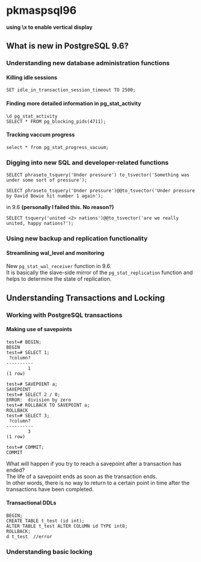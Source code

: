 # pkmaspsql96
__using \x to enable vertical display__
## What is new in PostgreSQL 9.6?

### Understanding new database administration functions

#### Killing idle sessions
```
SET idle_in_transaction_session_timeout TO 2500; 
```

#### Finding more detailed information in pg_stat_activity
```
\d pg_stat_activity 
SELECT * FROM pg_blocking_pids(4711);
```

#### Tracking vaccum progress
```
select * from pg_stat_progress_vacuum;
```


### Digging into new SQL and developer-related functions
```
SELECT phraseto_tsquery('Under pressure') to_tsvector('Something was under some sort of pressure');
```
```
SELECT phraseto_tsquery('Under pressure')@@to_tsvector('Under pressure by David Bowie hit number 1 again');
```
in 9.6 __(personally I failed this. No reason?)__
```
SELECT tsquery('united <2> nations')@@to_tsvector('are we really united, happy nations?');
```
### Using new backup and replication functionality
#### Streamlining wal_level and monitoring
New ```pg_stat_wal_receiver``` function in 9.6.  
It is basically the slave-side mirror of the ```pg_stat_replication``` function and helps to determine the state of replication.


## Understanding Transactions and Locking
### Working with PostgreSQL transactions
#### Making use of savepoints
```
test=# BEGIN; 
BEGIN 
test=# SELECT 1; 
 ?column?  
---------- 
        1 
(1 row) 

test=# SAVEPOINT a; 
SAVEPOINT 
test=# SELECT 2 / 0; 
ERROR:  division by zero 
test=# ROLLBACK TO SAVEPOINT a; 
ROLLBACK 
test=# SELECT 3; 
 ?column?  
---------- 
        3 
(1 row) 

test=# COMMIT; 
COMMIT 
```
What will happen if you try to reach a savepoint after a transaction has ended?  
The life of a savepoint ends as soon as the transaction ends.  
In other words, there is no way to return to a certain point in time after the transactions have been completed.  

#### Transactional DDLs
```
BEGIN;
CREATE TABLE t_test (id int); 
ALTER TABLE t_test ALTER COLUMN id TYPE int8; 
ROLLBACK;
d t_test  //error
```
### Understanding basic locking
